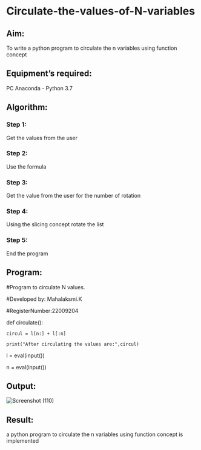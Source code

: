 # Circulate-the-values-of-N-variables
## Aim:
To write a python program to circulate the n variables using function concept
## Equipment’s required:
PC
Anaconda - Python 3.7
## Algorithm: 
### Step 1:
Get the values from the user
### Step 2: 
Use the formula
### Step 3: 
Get the value from the user for the number of rotation
### Step 4: 
Using the slicing concept rotate the list
### Step 5: 
End the program
## Program:
#Program to circulate N values.

#Developed by: Mahalaksmi.K

#RegisterNumber:22009204

def circulate():

    circul = l[n:] + l[:n]
    
    print("After circulating the values are:",circul)
    
l = eval(input())

n = eval(input())


## Output:
![Screenshot (110)](https://github.com/maha712/Circulate-the-values-of-N-variables/assets/121156360/732d221b-232c-4ade-b36e-d117e01bfd0c)

## Result:
a python program to circulate the n variables using function concept is implemented
